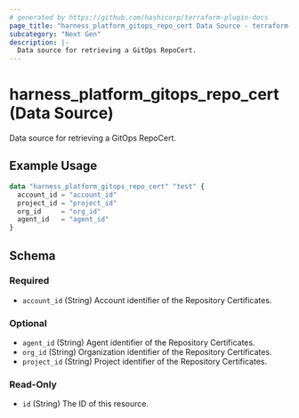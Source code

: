 ```yaml
---
# generated by https://github.com/hashicorp/terraform-plugin-docs
page_title: "harness_platform_gitops_repo_cert Data Source - terraform-provider-harness"
subcategory: "Next Gen"
description: |-
  Data source for retrieving a GitOps RepoCert.
---
```


# harness_platform_gitops_repo_cert (Data Source)

Data source for retrieving a GitOps RepoCert.

## Example Usage

```terraform
data "harness_platform_gitops_repo_cert" "test" {
  account_id = "account_id"
  project_id = "project_id"
  org_id     = "org_id"
  agent_id   = "agent_id"
}
```

<!-- schema generated by tfplugindocs -->
## Schema

### Required

- `account_id` (String) Account identifier of the Repository Certificates.

### Optional

- `agent_id` (String) Agent identifier of the Repository Certificates.
- `org_id` (String) Organization identifier of the Repository Certificates.
- `project_id` (String) Project identifier of the Repository Certificates.

### Read-Only

- `id` (String) The ID of this resource.


